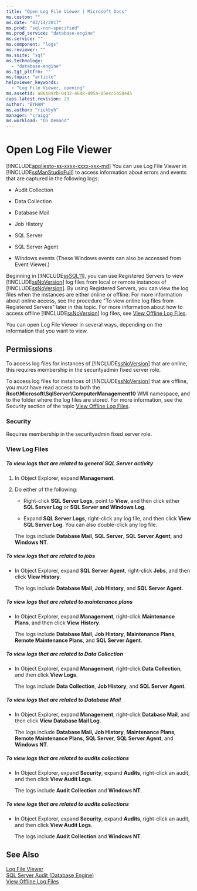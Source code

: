 ```yaml
---
title: "Open Log File Viewer | Microsoft Docs"
ms.custom: ""
ms.date: "03/14/2017"
ms.prod: "sql-non-specified"
ms.prod_service: "database-engine"
ms.service: ""
ms.component: "logs"
ms.reviewer: ""
ms.suite: "sql"
ms.technology: 
  - "database-engine"
ms.tgt_pltfrm: ""
ms.topic: "article"
helpviewer_keywords: 
  - "Log File Viewer, opening"
ms.assetid: a86b89cb-0432-4648-895a-05ecc5450e45
caps.latest.revision: 29
author: "BYHAM"
ms.author: "rickbyh"
manager: "craigg"
ms.workload: "On Demand"
---
```

# Open Log File Viewer
[!INCLUDE[appliesto-ss-xxxx-xxxx-xxx-md](../../includes/appliesto-ss-xxxx-xxxx-xxx-md.md)]
  You can use Log File Viewer in [!INCLUDE[ssManStudioFull](../../includes/ssmanstudiofull-md.md)] to access information about errors and events that are captured in the following logs:  
  
-   Audit Collection  
  
-   Data Collection  
  
-   Database Mail  
  
-   Job History  
  
-   SQL Server  
  
-   SQL Server Agent  
  
-   Windows events (These Windows events can also be accessed from Event Viewer.)  
  
 Beginning in [!INCLUDE[ssSQL11](../../includes/sssql11-md.md)], you can use Registered Servers to view [!INCLUDE[ssNoVersion](../../includes/ssnoversion-md.md)] log files from local or remote instances of [!INCLUDE[ssNoVersion](../../includes/ssnoversion-md.md)]. By using Registered Servers, you can view the log files when the instances are either online or offline. For more information about online access, see the procedure "To view online log files from Registered Servers" later in this topic. For more information about how to access offline [!INCLUDE[ssNoVersion](../../includes/ssnoversion-md.md)] log files, see [View Offline Log Files](../../relational-databases/logs/view-offline-log-files.md).  
  
 You can open Log File Viewer in several ways, depending on the information that you want to view.  
  
##  <a name="BeforeYouBegin"></a> Permissions  
 To access log files for instances of [!INCLUDE[ssNoVersion](../../includes/ssnoversion-md.md)] that are online, this requires membership in the securityadmin fixed server role.  
  
 To access log files for instances of [!INCLUDE[ssNoVersion](../../includes/ssnoversion-md.md)] that are offline, you must have read access to both the **Root\Microsoft\SqlServer\ComputerManagement10** WMI namespace, and to the folder where the log files are stored. For more information, see the Security section of the topic [View Offline Log Files](../../relational-databases/logs/view-offline-log-files.md).  
  
### Security  
 Requires membership in the securityadmin fixed server role.  
  
### View Log Files  
  
##### To view logs that are related to general SQL Server activity  
  
1.  In Object Explorer, expand **Management**.  
  
2.  Do either of the following:  
  
    -   Right-click **SQL Server Logs**, point to **View**, and then click either **SQL Server Log** or **SQL Server and Windows Log**.  
  
    -   Expand **SQL Server Logs**, right-click any log file, and then click **View SQL Server Log**. You can also double-click any log file.  
  
     The logs include **Database Mail**, **SQL Server**, **SQL Server Agent**, and **Windows NT**.  
  
##### To view logs that are related to jobs  
  
-   In Object Explorer, expand **SQL Server Agent**, right-click **Jobs**, and then click **View History**.  
  
     The logs include **Database Mail**, **Job History**, and **SQL Server Agent**.  
  
##### To view logs that are related to maintenance plans  
  
-   In Object Explorer, expand **Management**, right-click **Maintenance Plans**, and then click **View History**.  
  
     The logs include **Database Mail**, **Job History**, **Maintenance Plans**, **Remote Maintenance Plans**, and **SQL Server Agent**.  
  
##### To view logs that are related to Data Collection  
  
-   In Object Explorer, expand **Management**, right-click **Data Collection**, and then click **View Logs**.  
  
     The logs include **Data Collection**, **Job History**, and **SQL Server Agent**.  
  
##### To view logs that are related to Database Mail  
  
-   In Object Explorer, expand **Management**, right-click **Database Mail**, and then click **View Database Mail Log**.  
  
     The logs include **Database Mail, Job History**, **Maintenance Plans**, **Remote Maintenance Plans**, **SQL Server**, **SQL Server Agent**, and **Windows NT**.  
  
##### To view logs that are related to audits collections  
  
-   In Object Explorer, expand **Security**, expand **Audits**, right-click an audit, and then click **View Audit Logs**.  
  
     The logs include **Audit Collection** and **Windows NT**.  
  
##### To view logs that are related to audits collections  
  
-   In Object Explorer, expand **Security**, expand **Audits**, right-click an audit, and then click **View Audit Logs**.  
  
     The logs include **Audit Collection** and **Windows NT**.  
  
## See Also  
 [Log File Viewer](../../relational-databases/logs/log-file-viewer.md)   
 [SQL Server Audit &#40;Database Engine&#41;](../../relational-databases/security/auditing/sql-server-audit-database-engine.md)   
 [View Offline Log Files](../../relational-databases/logs/view-offline-log-files.md)  
  
  
